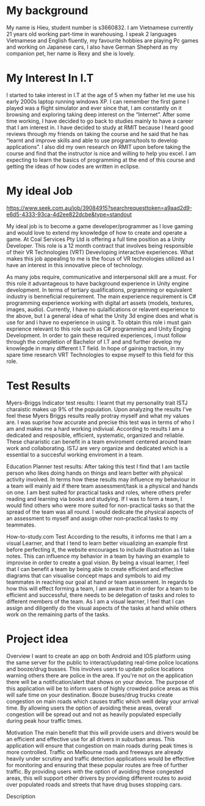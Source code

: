 
# My background  
My name is Hieu, student number is s3660832. I am Vietnamese currently 21 years old working part-time in warehousing. I speak 2 languages Vietnamese and English fluently, my favourite hobbies are playing Pc games and working on Japanese cars, I also have German Shepherd as my companion pet, her name is Rexy and she is lovely. 

# My Interest In I.T 
I started to take interest in I.T at the age of 5 when my father let me use his early 2000s laptop running windows XP. I can remember the first game I played was a flight simulator and ever since that, I am constantly on it browsing and exploring taking deep interest on the “Internet”. After some time working, I have decided to go back to studies mainly to have a career that I am interest in. I have decided to study at RMIT because I heard good reviews through my friends on taking the course and he said that he has “learnt and improve skills and able to use programs/tools to develop applications”. I also did my own research on RMIT upon before taking the course and find that the instructor is nice and willing to help you excel. I am expecting to learn the basics of programming at the end of this course and getting the ideas of how codes are written in eclipse.


# My ideal Job 
https://www.seek.com.au/job/39084915?searchrequesttoken=a9aad2d9-e6d5-4333-93ca-4d2ee822dcbe&type=standout


My ideal job is to become a game developer/programmer as I love gaming and would love to extend my knowledge of how to create and operate a game. At Coal Services Pty Ltd is offering a full time position as a Unity Developer. This role is a 12 month contract that involves being responsible of their VR Technologies (VRT) Devevloping interactive experiences. What makes this job appealing to me is the focus of VR technologies utilized as I have an interest in this innovative piece of technology.

As many jobs require, communicative and interpersonal skill are a must. For this role it advantageous to have background  experience in Unity engine development. In terms of tertiary qualifications, prgramming or equivalent industry is benneficial requirement. The main experience requirement is C# programming experience working with digital art assets (models, textures, images, audio).
Currently, I have no qulaifications or relavent experience to the above, but I a general idea of what the Unity 3d engine does and what is use for and i have no experience in using it. 
To obtain this role i must gain exprience relevant to this role such as C# programming and Unity Enging Development. In order to gain these required experiences, i must follow through the completion of Bachelor of I.T and and further develop my knowlegde in many different I.T field. In hope of gaining traction, in my spare time research VRT Technologies to expse myself to this field for this role. 
 
# Test Results 
 
Myers-Briggs Indicator test results:
I learnt that my personality trait ISTJ charaistic makes up 9% of the population. Upon analyzing the results I've feel these Myers Briggs results really protray myself and what my values are. I was suprise how accurate and precise this test was in terms of who I am and makes me a hard working indiviual. According to results I am a dedicated and resposible, efficient, systematic, organized and reliable. These chararistic can benefit in a team enviroment centered around team work and collaborating. ISTJ are very organize and dedicated which is a essential to a succesful working enviroment in a team. 

Education Planner test results: 
After taking this test I find that I am tactile person who likes doing hands on things and learn better with physical activity involved. In terms how these results may influence my behaviour in a team will mainly aid if there team assessment/task is a physical and hands on one. I am best suited for practical tasks and roles, where others prefer reading and learning via books and studying. If I was to form a team, I would find others who were more suited for non-practical tasks so that the spread of the team was all round. I would dedicate the physical aspects of an assessment to myself and assign other non-practical tasks to my teammates. 

How-to-study.com Test 
According to the results, it informs me that I am a visual Learner, and that I tend to learn better visualizing an example first before perfecting it, the website encourages to include illustration as I take notes. This can influence my behavior in a team by having an example to improvise in order to create a goal vision. By being a visual learner, I feel that I can benefit a team by being able to create efficient and effective diagrams that can visualise concept maps and symbols to aid my teammates in reaching our goal at hand or team assessment. In regards to how this will effect forming a team, I am aware that in order for a team to be efficient and successful, there needs to be delegation of tasks and roles to different members of the team. As I am a visual learner, I feel that I can assign and diligently do the visual aspects of the tasks at hand while others work on the remaining parts of the tasks. 

# Project idea

Overview 
I want to create an app on both Android and IOS platform using the same server for the public to interact/updating real-time police locations and booze/drug busses. This involves users to update police locations warning others there are police in the area. If you're not on the application there will be a notification/alert that shows on your device. The purpose of this application will be to inform users of highly crowded police areas as this will safe time on your destination. Booze buses/drug trucks create congestion on main roads which causes traffic which weill delay your arrival time. By allowing users the option of avoiding these areas, overall congestion will be spread out and not as heavily populated especially during peak hour traffic times. 

Motivation
The main benefit that this will provide users and drivers would be an efficient and effective use for all drivers in suburban areas. This application will ensure that congestion on main roads during peak times is more controlled. Traffic on Melbourne roads and freeways are already heavily under scrutiny and traffic detection applications would be effective for monitoring and ensuring that these popular routes are free of further traffic. By providing users with the option of avoiding these congested areas, this will support other drivers by providing different routes to avoid over populated roads and streets that have drug buses stopping cars. 

Description










